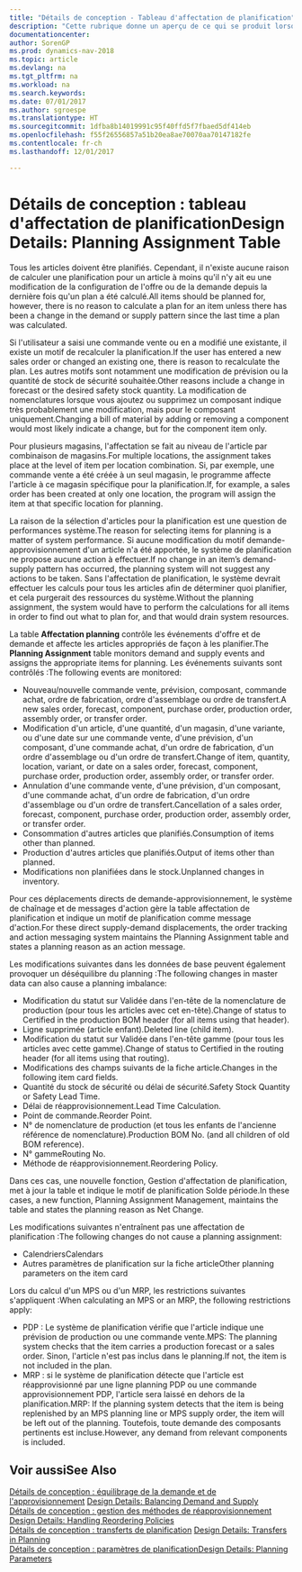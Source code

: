 ```yaml
---
title: "Détails de conception - Tableau d'affectation de planification"
description: "Cette rubrique donne un aperçu de ce qui se produit lorsque vous modifiez la planification d'un article."
documentationcenter: 
author: SorenGP
ms.prod: dynamics-nav-2018
ms.topic: article
ms.devlang: na
ms.tgt_pltfrm: na
ms.workload: na
ms.search.keywords: 
ms.date: 07/01/2017
ms.author: sgroespe
ms.translationtype: HT
ms.sourcegitcommit: 1dfba8b14019991c95f40ffd5f7fbaed5df414eb
ms.openlocfilehash: f55f26556857a51b20ea8ae70070aa70147182fe
ms.contentlocale: fr-ch
ms.lasthandoff: 12/01/2017

---
```

# <a name="design-details-planning-assignment-table"></a><span data-ttu-id="dc866-103">Détails de conception : tableau d'affectation de planification</span><span class="sxs-lookup"><span data-stu-id="dc866-103">Design Details: Planning Assignment Table</span></span>
<span data-ttu-id="dc866-104">Tous les articles doivent être planifiés. Cependant, il n'existe aucune raison de calculer une planification pour un article à moins qu'il n'y ait eu une modification de la configuration de l'offre ou de la demande depuis la dernière fois qu'un plan a été calculé.</span><span class="sxs-lookup"><span data-stu-id="dc866-104">All items should be planned for, however, there is no reason to calculate a plan for an item unless there has been a change in the demand or supply pattern since the last time a plan was calculated.</span></span>  
  
<span data-ttu-id="dc866-105">Si l'utilisateur a saisi une commande vente ou en a modifié une existante, il existe un motif de recalculer la planification.</span><span class="sxs-lookup"><span data-stu-id="dc866-105">If the user has entered a new sales order or changed an existing one, there is reason to recalculate the plan.</span></span> <span data-ttu-id="dc866-106">Les autres motifs sont notamment une modification de prévision ou la quantité de stock de sécurité souhaitée.</span><span class="sxs-lookup"><span data-stu-id="dc866-106">Other reasons include a change in forecast or the desired safety stock quantity.</span></span> <span data-ttu-id="dc866-107">La modification de nomenclatures lorsque vous ajoutez ou supprimez un composant indique très probablement une modification, mais pour le composant uniquement.</span><span class="sxs-lookup"><span data-stu-id="dc866-107">Changing a bill of material by adding or removing a component would most likely indicate a change, but for the component item only.</span></span>  
  
<span data-ttu-id="dc866-108">Pour plusieurs magasins, l'affectation se fait au niveau de l'article par combinaison de magasins.</span><span class="sxs-lookup"><span data-stu-id="dc866-108">For multiple locations, the assignment takes place at the level of item per location combination.</span></span> <span data-ttu-id="dc866-109">Si, par exemple, une commande vente a été créée à un seul magasin, le programme affecte l'article à ce magasin spécifique pour la planification.</span><span class="sxs-lookup"><span data-stu-id="dc866-109">If, for example, a sales order has been created at only one location, the program will assign the item at that specific location for planning.</span></span>  
  
<span data-ttu-id="dc866-110">La raison de la sélection d'articles pour la planification est une question de performances système.</span><span class="sxs-lookup"><span data-stu-id="dc866-110">The reason for selecting items for planning is a matter of system performance.</span></span> <span data-ttu-id="dc866-111">Si aucune modification du motif demande-approvisionnement d'un article n'a été apportée, le système de planification ne propose aucune action à effectuer.</span><span class="sxs-lookup"><span data-stu-id="dc866-111">If no change in an item’s demand-supply pattern has occurred, the planning system will not suggest any actions to be taken.</span></span> <span data-ttu-id="dc866-112">Sans l'affectation de planification, le système devrait effectuer les calculs pour tous les articles afin de déterminer quoi planifier, et cela purgerait des ressources du système.</span><span class="sxs-lookup"><span data-stu-id="dc866-112">Without the planning assignment, the system would have to perform the calculations for all items in order to find out what to plan for, and that would drain system resources.</span></span>  
  
<span data-ttu-id="dc866-113">La table **Affectation planning** contrôle les événements d'offre et de demande et affecte les articles appropriés de façon à les planifier.</span><span class="sxs-lookup"><span data-stu-id="dc866-113">The **Planning Assignment** table monitors demand and supply events and assigns the appropriate items for planning.</span></span> <span data-ttu-id="dc866-114">Les événements suivants sont contrôlés :</span><span class="sxs-lookup"><span data-stu-id="dc866-114">The following events are monitored:</span></span>  
  
* <span data-ttu-id="dc866-115">Nouveau/nouvelle commande vente, prévision, composant, commande achat, ordre de fabrication, ordre d'assemblage ou ordre de transfert.</span><span class="sxs-lookup"><span data-stu-id="dc866-115">A new sales order, forecast, component, purchase order, production order, assembly order, or transfer order.</span></span>  
* <span data-ttu-id="dc866-116">Modification d'un article, d'une quantité, d'un magasin, d'une variante, ou d'une date sur une commande vente, d'une prévision, d'un composant, d'une commande achat, d'un ordre de fabrication, d'un ordre d'assemblage ou d'un ordre de transfert.</span><span class="sxs-lookup"><span data-stu-id="dc866-116">Change of item, quantity, location, variant, or date on a sales order, forecast, component, purchase order, production order, assembly order, or transfer order.</span></span>  
* <span data-ttu-id="dc866-117">Annulation d'une commande vente, d'une prévision, d'un composant, d'une commande achat, d'un ordre de fabrication, d'un ordre d'assemblage ou d'un ordre de transfert.</span><span class="sxs-lookup"><span data-stu-id="dc866-117">Cancellation of a sales order, forecast, component, purchase order, production order, assembly order, or transfer order.</span></span>  
* <span data-ttu-id="dc866-118">Consommation d'autres articles que planifiés.</span><span class="sxs-lookup"><span data-stu-id="dc866-118">Consumption of items other than planned.</span></span>  
* <span data-ttu-id="dc866-119">Production d'autres articles que planifiés.</span><span class="sxs-lookup"><span data-stu-id="dc866-119">Output of items other than planned.</span></span>  
* <span data-ttu-id="dc866-120">Modifications non planifiées dans le stock.</span><span class="sxs-lookup"><span data-stu-id="dc866-120">Unplanned changes in inventory.</span></span>  
  
<span data-ttu-id="dc866-121">Pour ces déplacements directs de demande-approvisionnement, le système de chaînage et de messages d'action gère la table affectation de planification et indique un motif de planification comme message d'action.</span><span class="sxs-lookup"><span data-stu-id="dc866-121">For these direct supply-demand displacements, the order tracking and action messaging system maintains the Planning Assignment table and states a planning reason as an action message.</span></span>  
  
<span data-ttu-id="dc866-122">Les modifications suivantes dans les données de base peuvent également provoquer un déséquilibre du planning :</span><span class="sxs-lookup"><span data-stu-id="dc866-122">The following changes in master data can also cause a planning imbalance:</span></span>  
  
* <span data-ttu-id="dc866-123">Modification du statut sur Validée dans l'en-tête de la nomenclature de production (pour tous les articles avec cet en-tête).</span><span class="sxs-lookup"><span data-stu-id="dc866-123">Change of status to Certified in the production BOM header (for all items using that header).</span></span>  
* <span data-ttu-id="dc866-124">Ligne supprimée (article enfant).</span><span class="sxs-lookup"><span data-stu-id="dc866-124">Deleted line (child item).</span></span>  
* <span data-ttu-id="dc866-125">Modification du statut sur Validée dans l'en-tête gamme (pour tous les articles avec cette gamme).</span><span class="sxs-lookup"><span data-stu-id="dc866-125">Change of status to Certified in the routing header (for all items using that routing).</span></span>  
* <span data-ttu-id="dc866-126">Modifications des champs suivants de la fiche article.</span><span class="sxs-lookup"><span data-stu-id="dc866-126">Changes in the following item card fields.</span></span>  
* <span data-ttu-id="dc866-127">Quantité du stock de sécurité ou délai de sécurité.</span><span class="sxs-lookup"><span data-stu-id="dc866-127">Safety Stock Quantity or Safety Lead Time.</span></span>  
* <span data-ttu-id="dc866-128">Délai de réapprovisionnement.</span><span class="sxs-lookup"><span data-stu-id="dc866-128">Lead Time Calculation.</span></span>  
* <span data-ttu-id="dc866-129">Point de commande.</span><span class="sxs-lookup"><span data-stu-id="dc866-129">Reorder Point.</span></span>  
* <span data-ttu-id="dc866-130">N° de nomenclature de production (et tous les enfants de l'ancienne référence de nomenclature).</span><span class="sxs-lookup"><span data-stu-id="dc866-130">Production BOM No. (and all children of old BOM reference).</span></span>  
* <span data-ttu-id="dc866-131">N° gamme</span><span class="sxs-lookup"><span data-stu-id="dc866-131">Routing No.</span></span>  
* <span data-ttu-id="dc866-132">Méthode de réapprovisionnement.</span><span class="sxs-lookup"><span data-stu-id="dc866-132">Reordering Policy.</span></span>  
  
<span data-ttu-id="dc866-133">Dans ces cas, une nouvelle fonction, Gestion d'affectation de planification, met à jour la table et indique le motif de planification Solde période.</span><span class="sxs-lookup"><span data-stu-id="dc866-133">In these cases, a new function, Planning Assignment Management, maintains the table and states the planning reason as Net Change.</span></span>  
  
<span data-ttu-id="dc866-134">Les modifications suivantes n'entraînent pas une affectation de planification :</span><span class="sxs-lookup"><span data-stu-id="dc866-134">The following changes do not cause a planning assignment:</span></span>  
  
* <span data-ttu-id="dc866-135">Calendriers</span><span class="sxs-lookup"><span data-stu-id="dc866-135">Calendars</span></span>  
* <span data-ttu-id="dc866-136">Autres paramètres de planification sur la fiche article</span><span class="sxs-lookup"><span data-stu-id="dc866-136">Other planning parameters on the item card</span></span>  
  
<span data-ttu-id="dc866-137">Lors du calcul d'un MPS ou d'un MRP, les restrictions suivantes s'appliquent :</span><span class="sxs-lookup"><span data-stu-id="dc866-137">When calculating an MPS or an MRP, the following restrictions apply:</span></span>  
  
* <span data-ttu-id="dc866-138">PDP : Le système de planification vérifie que l'article indique une prévision de production ou une commande vente.</span><span class="sxs-lookup"><span data-stu-id="dc866-138">MPS: The planning system checks that the item carries a production forecast or a sales order.</span></span> <span data-ttu-id="dc866-139">Sinon, l'article n'est pas inclus dans le planning.</span><span class="sxs-lookup"><span data-stu-id="dc866-139">If not, the item is not included in the plan.</span></span>  
* <span data-ttu-id="dc866-140">MRP : si le système de planification détecte que l'article est réapprovisionné par une ligne planning PDP ou une commande approvisionnement PDP, l'article sera laissé en dehors de la planification.</span><span class="sxs-lookup"><span data-stu-id="dc866-140">MRP: If the planning system detects that the item is being replenished by an MPS planning line or MPS supply order, the item will be left out of the planning.</span></span> <span data-ttu-id="dc866-141">Toutefois, toute demande des composants pertinents est incluse.</span><span class="sxs-lookup"><span data-stu-id="dc866-141">However, any demand from relevant components is included.</span></span>  
  
## <a name="see-also"></a><span data-ttu-id="dc866-142">Voir aussi</span><span class="sxs-lookup"><span data-stu-id="dc866-142">See Also</span></span>  
<span data-ttu-id="dc866-143">[Détails de conception : équilibrage de la demande et de l'approvisionnement](design-details-balancing-demand-and-supply.md) </span><span class="sxs-lookup"><span data-stu-id="dc866-143">[Design Details: Balancing Demand and Supply](design-details-balancing-demand-and-supply.md) </span></span>  
<span data-ttu-id="dc866-144">[Détails de conception : gestion des méthodes de réapprovisionnement](design-details-handling-reordering-policies.md) </span><span class="sxs-lookup"><span data-stu-id="dc866-144">[Design Details: Handling Reordering Policies](design-details-handling-reordering-policies.md) </span></span>  
<span data-ttu-id="dc866-145">[Détails de conception : transferts de planification](design-details-transfers-in-planning.md) </span><span class="sxs-lookup"><span data-stu-id="dc866-145">[Design Details: Transfers in Planning](design-details-transfers-in-planning.md) </span></span>  
[<span data-ttu-id="dc866-146">Détails de conception : paramètres de planification</span><span class="sxs-lookup"><span data-stu-id="dc866-146">Design Details: Planning Parameters</span></span>](design-details-planning-parameters.md)  

